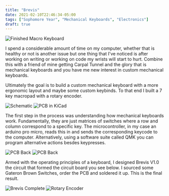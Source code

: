 ```yaml
---
title: "Brevis"
date: 2021-02-10T22:46:34-05:00
tags: ["Sophomore Year", "Mechanical Keyboards", "Electronics"]
draft: true
---
```


![Finished Macro Keyboard](.../.../imgs/BrevisFull.jpg)

I spend a considerable amount of time on my computer, whether that is healthy or not is another issue but one thing that I've noticed is after working on writing or working on code my wrists will start to hurt. Combine this with a friend of mine getting Carpal Tunnel and the glory that is mechanical keyboards and you have me new interest in custom mechanical keyboards.

Ultimately the goal is to build a custom mechanical keyboard with a more ergonomic layout and maybe some custom keybinds. To that end I built a 7 key macropad with a rotary encoder.

![Schematic](../../BrevisSchematic.jpg) ![PCB in KiCad](.../.../BrevisPCB.jpg)

The first step in the process was understanding how mechanical keyboards work. Fundamentally, they are just matrices of switches where a row and column correspond to a specific key. The microcontroller, in my case an arduino pro micro, reads this in and sends the corresponding keycode to the computer. Alternatively, using a software suite called QMK you can program alternative actions besdes keypresses. 

![PCB Back](../../imgs/BrevisFront.jpg) ![PCB Back](../../BrevisBack.jpg)

Armed with the operating principles of a keyboard, I designed Brevis V1.0 the circuit that formed the circuit board you see below. I sourced some Gateron Brown Switches, order the PCB and soldered it up. This is the final result.

![Brevis Complete](../../imgs/Brevis2.jpg)
![Rotary Encoder](../../imgs/BrevisEncoder.jpg)


